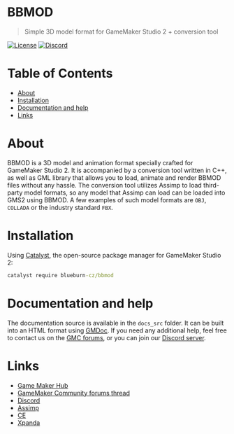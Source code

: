 # BBMOD
> Simple 3D model format for GameMaker Studio 2 + conversion tool

[![License](https://img.shields.io/github/license/blueburn-cz/BBMOD)](LICENSE)
[![Discord](https://img.shields.io/discord/298884075585011713?label=Discord)](https://discord.gg/v4Qf4Dq)

# Table of Contents
* [About](#about)
* [Installation](#installation)
* [Documentation and help](#documentation-and-help)
* [Links](#links)

# About
BBMOD is a 3D model and animation format specially crafted for GameMaker Studio 2.
It is accompanied by a conversion tool written in C++, as well as GML library that
allows you to load, animate and render BBMOD files without any hassle. The conversion
tool utilizes Assimp to load third-party model formats, so any model that Assimp can
load can be loaded into GMS2 using BBMOD. A few examples of such model formats are
`OBJ`, `COLLADA` or the industry standard `FBX`.

# Installation
Using [Catalyst](https://github.com/GameMakerHub/Catalyst), the open-source package manager for GameMaker Studio 2:

```cmd
catalyst require blueburn-cz/bbmod
```

# Documentation and help
The documentation source is available in the `docs_src` folder. It can be built
into an HTML format using [GMDoc](https://github.com/kraifpatrik/gmdoc). If you
need any additional help, feel free to contact us on the
[GMC forums](https://forum.yoyogames.com/index.php?threads/60628), or you can
join our [Discord server](https://discord.gg/ep2BGPm).

# Links
* [Game Maker Hub](https://gamemakerhub.net/package/blueburn-cz/BBMOD)
* [GameMaker Community forums thread](https://forum.yoyogames.com/index.php?threads/60628)
* [Discord](https://discord.gg/ep2BGPm)
* [Assimp](https://github.com/assimp/assimp)
* [CE](https://github.com/slagtand-org/ce)
* [Xpanda](https://github.com/GameMakerDiscord/Xpanda)
